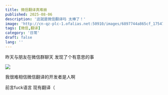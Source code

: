 ```yaml
---
title: 微信翻译真难崩
published: 2025-08-06
description: '这就是微信翻译吗 太棒了！'
image: 'http://cn-qz-plc-1.ofalias.net:50910/images/6897744a865cf_1754756170.webp'
tags: [微信,翻译]
category: '日常'
draft: false 
lang: ''
---
```


昨天与朋友在微信群聊天 发现了个有意思的事

![](http://cn-qz-plc-1.ofalias.net:50910/images/6897744a865cf_1754756170.webp)

我很难相信微信翻译的开发者是人啊

前言fuck语言 现有翻译（
